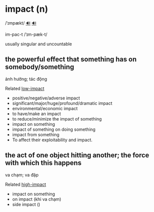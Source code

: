 # impact (n)

/ˈɪmpækt/ [🔊](https://www.oxfordlearnersdictionaries.com/media/english/uk_pron/i/imp/impac/impact__gb_3.mp3) [🔊](https://www.oxfordlearnersdictionaries.com/media/english/us_pron/i/imp/impac/impact__us_1.mp3)

im-pac-t /ˈɪm-pæk-t/

usually singular and uncountable

## the powerful effect that something has on somebody/something

ảnh hưởng; tác động

Related [low-impact]()

- positive/negative/adverse impact
- significant/major/huge/profound/dramatic impact
- environmental/economic impact
- to have/make an impact
- to reduce/minimize the impact of something
- impact on something
- impact of something on doing something
- impact from something
- To affect their exploitability and impact.

## the act of one object hitting another; the force with which this happens

va chạm; va đập

Related [high-impact]()

- impact on something
- on impact (khi va chạm)
- side impact ()